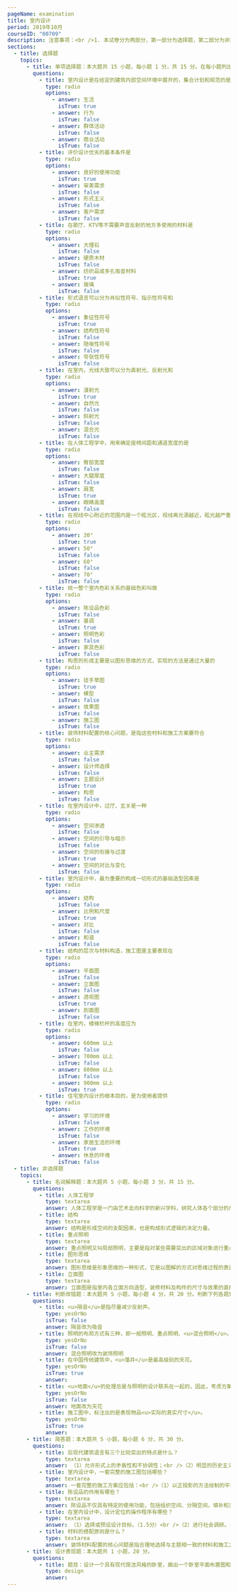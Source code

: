 ```yaml
---
pageName: examination
title: 室内设计
period: 2019年10月
courseID: "00709"
description: 注意事项：<br />1. 本试卷分为两部分，第一部分为选择题，第二部分为非选择题。<br />2. 应考者必须按试题顺序在答题卡指定位置上作答，答在试卷上无效。<br />3. 涂写部分、画图部分必须使用2B铅笔，书写部分必须使用黑色字迹签字笔。
sections:
  - title: 选择题
    topics:
      - title: 单项选择题：本大题共 15 小题，每小题 1 分，共 15 分。在每小题列出的备选项中只有一项是最符合题目要求的，请将其选出。
        questions:
          - title: 室内设计是在给定的建筑内部空间环境中展开的，集合计划和规范的是人在建筑中的
            type: radio
            options:
              - answer: 生活
                isTrue: true
              - answer: 行为
                isTrue: false
              - answer: 群体活动
                isTrue: false
              - answer: 商业活动
                isTrue: false
          - title: 评价设计优劣的基本条件是
            type: radio
            options:
              - answer: 良好的使用功能
                isTrue: true
              - answer: 审美需求
                isTrue: false
              - answer: 形式主义
                isTrue: false
              - answer: 客户需求
                isTrue: false
          - title: 在歌厅、KTV等不需要声音反射的地方多使用的材料是
            type: radio
            options:
              - answer: 大理石
                isTrue: false
              - answer: 硬质木材
                isTrue: false
              - answer: 纺织品或多孔吸音材料
                isTrue: true
              - answer: 玻璃
                isTrue: false
          - title: 形式语言可以分为肖似性符号、指示性符号和
            type: radio
            options:
              - answer: 象征性符号
                isTrue: true
              - answer: 结构性符号
                isTrue: false
              - answer: 隐喻性符号
                isTrue: false
              - answer: 夸张性符号
                isTrue: false
          - title: 在室内，光线大致可以分为直射光、反射光和
            type: radio
            options:
              - answer: 漫射光
                isTrue: true
              - answer: 自然光
                isTrue: false
              - answer: 斜射光
                isTrue: false
              - answer: 混合光
                isTrue: false
          - title: 在人体工程学中，用来确定座椅间距和通道宽度的是
            type: radio
            options:
              - answer: 臀部宽度
                isTrue: false
              - answer: 大腿厚度
                isTrue: false
              - answer: 肩宽
                isTrue: true
              - answer: 眼睛高度
                isTrue: false
          - title: 在视线中心附近的范围内是一个眩光区，视线离光源越近，眩光越严重，这个视线中心角度是
            type: radio
            options:
              - answer: 30°
                isTrue: true
              - answer: 50°
                isTrue: false
              - answer: 60°
                isTrue: false
              - answer: 70°
                isTrue: false
          - title: 统一整个室内色彩关系的基础色彩叫做
            type: radio
            options:
              - answer: 陈设品色彩
                isTrue: false
              - answer: 基调
                isTrue: true
              - answer: 照明色彩
                isTrue: false
              - answer: 家具色彩
                isTrue: false
          - title: 构思的形成主要是以图形思维的方式，实现的方法是通过大量的
            type: radio
            options:
              - answer: 徒手草图
                isTrue: true
              - answer: 模型
                isTrue: false
              - answer: 效果图
                isTrue: false
              - answer: 施工图
                isTrue: false
          - title: 装饰材料配置的核心问题，是指这些材料和施工方案要符合
            type: radio
            options:
              - answer: 业主需求
                isTrue: false
              - answer: 设计师选择
                isTrue: false
              - answer: 主题设计
                isTrue: true
              - answer: 构思
                isTrue: false
          - title: 在室内设计中，过厅、玄关是一种
            type: radio
            options:
              - answer: 空间渗透
                isTrue: false
              - answer: 空间的引导与暗示
                isTrue: false
              - answer: 空间的衔接与过渡
                isTrue: true
              - answer: 空间的对比与变化
                isTrue: false
          - title: 室内设计中，最为重要的构成一切形式的基础造型因素是
            type: radio
            options:
              - answer: 结构
                isTrue: false
              - answer: 比例和尺度
                isTrue: true
              - answer: 对比
                isTrue: false
              - answer: 和谐
                isTrue: false
          - title: 结构的层次与材料构造，施工图里主要表现在
            type: radio
            options:
              - answer: 平面图
                isTrue: false
              - answer: 立面图
                isTrue: false
              - answer: 透视图
                isTrue: true
              - answer: 剖面图
                isTrue: false
          - title: 在室内，楼梯栏杆的高度应为
            type: radio
            options:
              - answer: 600mm 以上
                isTrue: false
              - answer: 700mm 以上
                isTrue: false
              - answer: 800mm 以上
                isTrue: false
              - answer: 900mm 以上
                isTrue: true
          - title: 住宅室内设计的根本目的，是为使用者提供
            type: radio
            options:
              - answer: 学习的环境
                isTrue: false
              - answer: 工作的环境
                isTrue: false
              - answer: 家居生活的环境
                isTrue: true
              - answer: 休息的环境
                isTrue: false
  - title: 非选择题
    topics:
      - title: 名词解释题：本大题共 5 小题，每小题 3 分，共 15 分。
        questions:
          - title: 人体工程学
            type: textarea
            answer: 人体工程学是一门由艺术走向科学的新兴学科，研究人体各个部分的尺度和比例关系，最初从美学角度出发，为造型艺术提供标准的参数。
          - title: 结构
            type: textarea
            answer: 结构是形成空间的支配因素，也是构成形式逻辑的决定力量。
          - title: 重点照明
            type: textarea
            answer: 重点照明又叫局部照明，主要是指对某些需要突出的区域对象进行重点投光，使这些区域的光照度大于其他区域，起到使其醒目的作用。
          - title: 图形思维
            type: textarea
            answer: 图形思维是形象思维的一种形式，它是以图解的方式对思维过程的表达。（图形思维的认识对象，使用材料和产生的结果，具有感性的、直观的、可视的特点，它的根本目的是创造形式。）
          - title: 立面图
            type: textarea
            answer: 立面图是指室内各立面方向造型，装修材料及构件的尺寸与效果的直接正投影图，可以直观的观察到建筑物的物体的外表面的各种形状图案。
      - title: 判断改错题：本大题共 5 小题，每小题 4 分，共 20 分。判断下列各题划线处的正误，在“答题卡”的试题序号后，正确的划上“√”，错误的划上“X”，井改正错误。
        questions:
          - title: <u>隔音</u>是指尽量减少反射声。
            type: yesOrNo
            isTrue: false
            answer: 隔音改为吸音
          - title: 照明的布局方式有三种，即一般照明、重点照明、<u>混合照明</u>。
            type: yesOrNo
            isTrue: false
            answer: 混合照明改为装饰照明
          - title: 在中国传统建筑中，<u>藻井</u>是最高级别的天花。
            type: yesOrNo
            isTrue: true
            answer:
          - title: <u>地面</u>的处理总是与照明的设计联系在一起的，因此，考虑方案时，必须同时确定照明方式。
            type: yesOrNo
            isTrue: false
            answer: 地面改为天花
          - title: 施工图中，标注出的是表现物品<u>实际的真实尺寸</u>。
            type: yesOrNo
            isTrue: true
            answer:
      - title: 简答题：本大题共 5 小题，每小题 6 分，共 30 分。
        questions:
          - title: 后现代建筑语言有三个比较突出的特点是什么？
            type: textarea
            answer: （1）允许形式上的矛盾性和不协调性；<br />（2）明显的历史主义倾向；<br />（3）使用大众化的商业俚语。
          - title: 室内设计中，一套完整的施工图包括哪些？
            type: textarea
            answer: 一套完整的施工方案应包括：<br />（1）以正投影的方法绘制的平面布置图；<br />（2）立面图；<br />（3）顶平面图；<br />（4）透视图；<br />（5）节点详图；<br />（6）施工放样图；<br />（7）材料样板以及关于施工做法的设计说明等。
          - title: 陈设品的作用有哪些？
            type: textarea
            answer: 陈设品不仅具有特定的使用功能，包括组织空间、分隔空间，填补和充实空间等空间形象塑造功能，还具有烘托环境的气氛、营造和增加室内环境的感染力、强化环境风格等锦上添花、画龙点睛的作用，以体现历史、文化传统、地方特色、民族气质、个人品味等精神内涵。
          - title: 在室内设计中，设计定位的操作程序有哪些？
            type: textarea
            answer: （1）选择或预设设计目标。（1.5分）<br />（2）进行社会调研。（1.5分）<br />（3）对收集到的信息进行分类整理。（1.5分）<br />（4）提出明确的工作目标和工作计划。（1.5分）
          - title: 材料的搭配原则是什么？
            type: textarea
            answer: 装饰材料配置的核心问题是指合理地选择与主题相一致的材料和施工方案。装饰材料的配置可以根据材料的特性和视觉感受及施工方案，从理性和感性两种角度进行选择。<br />原则:<br />（1）材质的协调：由质感与肌理相似或相近的材料组合在一起形成的环境，容易形成统一完整与安静的形象。<br />（2）材质的对比：由质感与肌理相差极大的材料组合运用创造的环境，容易形成活跃、清醒、利落、开朗的环境性格，大小空间皆宜，但要划分好对比的面积的大小关系，对比强度。<br />（3）材质的对比与协调共用。 
      - title: 设计表现题：本大题共 1 小题，20 分。
        questions:
          - title: 题目：设计一个具有现代简洁风格的卧室，画出一个卧室平面布置图和3个卧室立面图。<br />要求：卧室设计符合空间类型的功能要求，具有明显的现代简洁风格，尺寸适宜，比例关系准确。具有较好的形式美感和创意。<br />表现方式：在答题卡上分别画出平面布置图、立面图，手绘完成。
            type: design
            answer:
---
```

